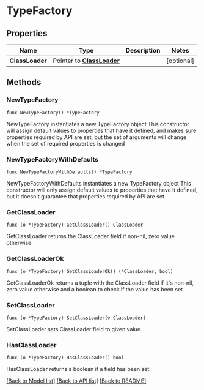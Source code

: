 # TypeFactory

## Properties

Name | Type | Description | Notes
------------ | ------------- | ------------- | -------------
**ClassLoader** | Pointer to [**ClassLoader**](ClassLoader.md) |  | [optional] 

## Methods

### NewTypeFactory

`func NewTypeFactory() *TypeFactory`

NewTypeFactory instantiates a new TypeFactory object
This constructor will assign default values to properties that have it defined,
and makes sure properties required by API are set, but the set of arguments
will change when the set of required properties is changed

### NewTypeFactoryWithDefaults

`func NewTypeFactoryWithDefaults() *TypeFactory`

NewTypeFactoryWithDefaults instantiates a new TypeFactory object
This constructor will only assign default values to properties that have it defined,
but it doesn't guarantee that properties required by API are set

### GetClassLoader

`func (o *TypeFactory) GetClassLoader() ClassLoader`

GetClassLoader returns the ClassLoader field if non-nil, zero value otherwise.

### GetClassLoaderOk

`func (o *TypeFactory) GetClassLoaderOk() (*ClassLoader, bool)`

GetClassLoaderOk returns a tuple with the ClassLoader field if it's non-nil, zero value otherwise
and a boolean to check if the value has been set.

### SetClassLoader

`func (o *TypeFactory) SetClassLoader(v ClassLoader)`

SetClassLoader sets ClassLoader field to given value.

### HasClassLoader

`func (o *TypeFactory) HasClassLoader() bool`

HasClassLoader returns a boolean if a field has been set.


[[Back to Model list]](../README.md#documentation-for-models) [[Back to API list]](../README.md#documentation-for-api-endpoints) [[Back to README]](../README.md)


